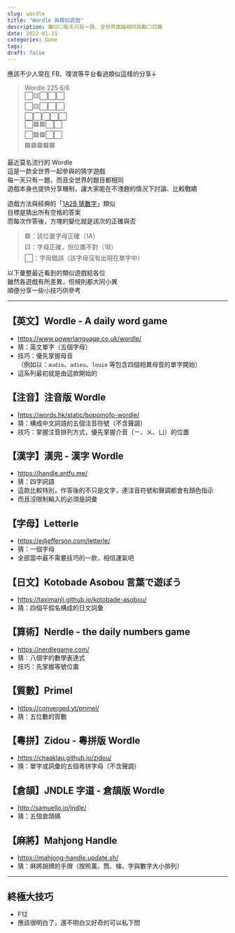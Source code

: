 ```yaml
---
slug: wordle
title: "Wordle 與類似遊戲"
description: 🟩🟨⬜每天只有一題，全世界面臨相同挑戰⬜🟨🟩
date: 2022-01-31
categories: Game
tags:
draft: false
---
```


應該不少人常在 FB、噗浪等平台看過類似這樣的分享↓

> Wordle 225 6/6  
⬜🟨⬜⬜⬜  
⬜🟨⬜⬜⬜  
⬜⬜⬜⬜⬜  
⬜🟩🟩⬜⬜  
⬜🟩🟩⬜⬜  
🟩🟩🟩🟩🟩  

最近莫名流行的 Wordle  
這是一款全世界一起參與的猜字遊戲  
每一天只有一題，而且全世界的題目都相同  
遊戲本身也提供分享機制，讓大家能在不洩題的情況下討論、比較戰績

遊戲方法與經典的「[1A2B 猜數字](https://zh.wikipedia.org/wiki/%E7%8C%9C%E6%95%B0%E5%AD%97)」類似  
目標是猜出所有空格的答案  
而每次作答後，方塊的變化就是該次的正確與否

> 🟩：該位置字母正確（1A）  
🟨：字母正確，但位置不對（1B）  
⬜：字母錯誤（該字母沒有出現在單字中）

以下彙整最近看到的類似遊戲給各位  
雖然各遊戲有所差異，但規則都大同小異  
順便分享一些小技巧供參考

---

## 【英文】Wordle - A daily word game
- https://www.powerlanguage.co.uk/wordle/
- 猜：英文單字（五個字母）
- 技巧：優先掌握母音  
（例如以：`audio`、`adieu`、`louie` 等包含四個相異母音的單字開始）
- 這系列最初就是由這款開始的

## 【注音】注音版 Wordle
- https://words.hk/static/bopomofo-wordle/
- 猜：構成中文詞語的五個注音符號（不含聲調）
- 技巧：掌握注音排列方式，優先掌握介音（ㄧ、ㄨ、ㄩ）的位置

## 【漢字】漢兜 - 漢字 Wordle
- https://handle.antfu.me/
- 猜：四字詞語
- 這款比較特別，作答後的不只是文字，連注音符號和聲調都會有顏色指示
- 而且沒限制輸入的必須是詞彙

## 【字母】Letterle
- https://edjefferson.com/letterle/
- 猜：一個字母
- 全部當中最不需要技巧的一款，相信運氣吧

## 【日文】Kotobade Asobou 言葉で遊ぼう
- https://taximanli.github.io/kotobade-asobou/
- 猜：四個平假名構成的日文詞彙

## 【算術】Nerdle - the daily numbers game
- https://nerdlegame.com/
- 猜：八個字的數學表達式
- 技巧：先掌握等號位置

## 【質數】Primel
- https://converged.yt/primel/
- 猜：五位數的質數

## 【粵拼】Zidou - 粵拼版 Wordle
- https://chaaklau.github.io/zidou/
- 猜：單字或詞彙的五個粵拼字母（不含聲調）

## 【倉頡】JNDLE 字道 - 倉頡版 Wordle
- http://samuello.io/jndle/
- 猜：五個倉頡碼

## 【麻將】Mahjong Handle
- https://mahjong-handle.update.sh/
- 猜：麻將胡牌的手牌（按照萬、筒、條、字與數字大小排列）

---

## 終極大技巧
- F12
- 應該很明白了，還不明白又好奇的可以私下問

